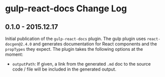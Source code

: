 # gulp-react-docs Change Log

## 0.1.0 - 2015.12.17

Initial publication of the `gulp-react-docs` plugin. The gulp plugin uses `react-docgen@2.4.0` and generates documentation for React components and the `propTypes` they expect. The plugin takes the following options at the moment:

- `outputPath`: If given, a link from the generated `.md` doc to the source code / file will be included in the generated output.

